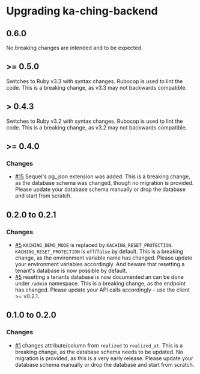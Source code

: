 # Upgrading ka-ching-backend

## 0.6.0

No breaking changes are intended and to be expected.

## >= 0.5.0

Switches to Ruby v3.3 with syntax changes. Rubocop is used to lint the code. This is a breaking change, as v3.3 may not backwards compatible.

## > 0.4.3

Switches to Ruby v3.2 with syntax changes. Rubocop is used to lint the code. This is a breaking change, as v3.2 may not backwards compatible.

## >= 0.4.0

### Changes

- [#15](https://github.com/simonneutert/ka-ching-backend/pull/15) Sequel's pg_json extension was added. This is a breaking change, as the database schema was changed, though no migration is provided. Please update your database schema manually or drop the database and start from scratch.

## 0.2.0 to 0.2.1

### Changes

- [#5](https://github.com/simonneutert/ka-ching-backend/pull/5) `KACHING_DEMO_MODE` is replaced by `KACHING_RESET_PROTECTION`. `KACHING_RESET_PROTECTION` is `off`/`false` by default. This is a breaking change, as the environment variable name has changed. Please update your environment variables accordingly. And beware that resetting a tenant's database is now possible by default.
- [#5](https://github.com/simonneutert/ka-ching-backend/pull/5) resetting a tenants database is now documented an can be done under `/admin` namespace. This is a breaking change, as the endpoint has changed. Please update your API calls accordingly - use the client >= v0.2.1.

## 0.1.0 to 0.2.0

### Changes

- [#1](https://github.com/simonneutert/ka-ching-backend/pull/1) changes attribute/column from `realized` to `realized_at`. This is a breaking change, as the database schema needs to be updated. No migration is provided, as this is a very early release. Please update your database schema manually or drop the database and start from scratch.
